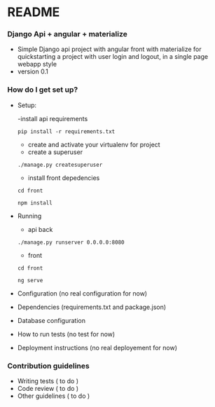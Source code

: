 # README #


### Django Api + angular + materialize ###

* Simple Django api project with angular front with materialize for quickstarting a project with user login and logout, in a single page webapp style
* version 0.1


### How do I get set up? ###

* Setup:
    
    -install api requirements
    
    <code>pip install -r requirements.txt</code>
    
    - create and activate your virtualenv for project
    - create a superuser
     
    <code>./manage.py createsuperuser</code>
    
    - install front depedencies
    
    <code>cd front</code>
    
    <code>npm install</code>
    
* Running

    - api back
    
    <code>./manage.py runserver 0.0.0.0:8080</code>
    
    - front
    
    <code>cd front</code>
    
    <code>ng serve</code>
    
    
* Configuration (no real configuration for now)
* Dependencies (requirements.txt and package.json)
* Database configuration
* How to run tests (no test for now)
* Deployment instructions (no real deployement for now)

### Contribution guidelines ###

* Writing tests ( to do )
* Code review ( to do )
* Other guidelines ( to do )
